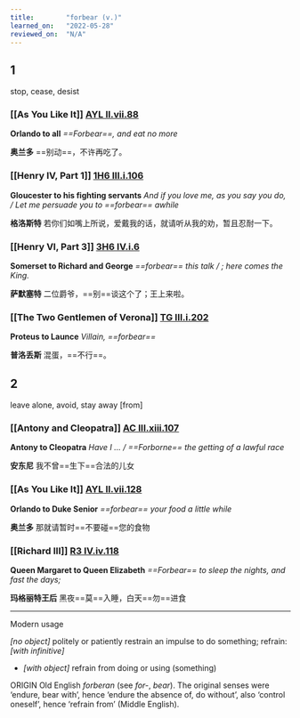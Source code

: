 ```yaml
---
title:        "forbear (v.)"
learned_on:   "2022-05-28"
reviewed_on:  "N/A"
---
```


## 1 

stop, cease, desist

### [[As You Like It]] [AYL II.vii.88](https://www.shakespeareswords.com/Public/Play.aspx?Act=2&Scene=7&WorkId=26#205897) 

**Orlando to all** *==Forbear==, and eat no more*

**奥兰多** ==别动==，不许再吃了。

### [[Henry IV, Part 1]] [1H6 III.i.106](https://www.shakespeareswords.com/Public/Play.aspx?Act=3&Scene=1&WorkId=25#202497) 

**Gloucester to his fighting servants** *And if you love me, as you say you do, / Let me persuade you to ==forbear== awhile*

**格洛斯特** 若你们如嘴上所说，爱戴我的话，就请听从我的劝，暂且忍耐一下。

### [[Henry VI, Part 3]] [3H6 IV.i.6](https://www.shakespeareswords.com/Public/Play.aspx?Act=4&Scene=1&WorkId=31#226707) 

**Somerset to Richard and George** *==forbear== this talk / ; here comes the King.*

**萨默塞特** 二位爵爷，==别==谈这个了；王上来啦。

### [[The Two Gentlemen of Verona]] [TG III.i.202](https://www.shakespeareswords.com/Public/Play.aspx?Act=3&Scene=1&WorkId=5#130083) 

**Proteus to Launce** *Villain, ==forbear==*

**普洛丢斯** 混蛋，==不行==。

## 2 

leave alone, avoid, stay away \[from\]

### [[Antony and Cleopatra]] [AC III.xiii.107](https://www.shakespeareswords.com/Public/Play.aspx?Act=3&Scene=13&WorkId=8#110442) 

**Antony to Cleopatra** *Have I ... / ==Forborne== the getting of a lawful race*

**安东尼** 我不曾==生下==合法的儿女

### [[As You Like It]] [AYL II.vii.128](https://www.shakespeareswords.com/Public/Play.aspx?Act=2&Scene=7&WorkId=26#205951) 

**Orlando to Duke Senior** *==forbear== your food a little while*

**奥兰多** 那就请暂时==不要碰==您的食物

### [[Richard III]] [R3 IV.iv.118](https://www.shakespeareswords.com/Public/Play.aspx?Act=4&Scene=4&WorkId=6#135304) 

**Queen Margaret to Queen Elizabeth** *==Forbear== to sleep the nights, and fast the days;*

**玛格丽特王后** 黑夜==莫==入睡，白天==勿==进食

------

Modern usage

*\[no object\]* politely or patiently restrain an impulse to do something; refrain: *\[with infinitive\]*

- *\[with object\]* refrain from doing or using (something)

ORIGIN Old English *forberan* (see *for-*, *bear*). The original senses were ‘endure, bear with’, hence ‘endure the absence of, do without’, also ‘control oneself’, hence ‘refrain from’ (Middle English).